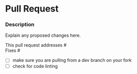 # Pull Request
### Description
Explain any proposed changes here.

This pull request addresses # \
Fixes #

- [ ] make sure you are pulling from a dev branch on your fork
- [ ] check for code linting
